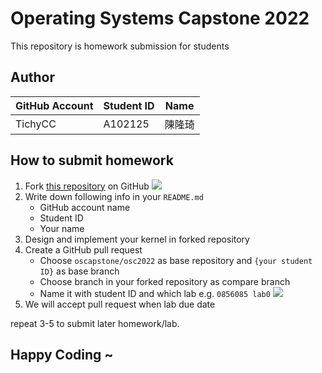 # Operating Systems Capstone 2022

This repository is homework submission for students

## Author

| GitHub Account | Student ID | Name |
| -------------- | -----------| ---- |
| TichyCC        | A102125    | 陳隆琦|

## How to submit homework

1. Fork [this repository](https://github.com/oscapstone/osc2022) on GitHub 
    ![](images/fork_button.png)
2. Write down following info in your `README.md`
    - GitHub account name
    - Student ID
    - Your name
3. Design and implement your kernel in forked repository
4. Create a GitHub pull request
    - Choose `oscapstone/osc2022` as base repository and `{your student ID}` as base branch
    - Choose branch in your forked repository as compare branch
    - Name it with student ID and which lab e.g. `0856085 lab0`
    ![](images/pull_request.png)
5. We will accept pull request when lab due date

repeat 3-5 to submit later homework/lab.

## Happy Coding ~

